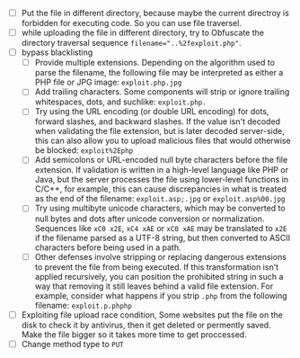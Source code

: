 - [ ] Put the file in different directory, because maybe the current directroy is forbidden for executing code. So you can use file traversel.
- [ ] while uploading the file in different directory, try to Obfuscate the directory traversal sequence  `filename="..%2fexploit.php"`.
- [ ] bypass blacklisting
	- [ ] Provide multiple extensions. Depending on the algorithm used to parse the filename, the following file may be interpreted as either a PHP file or JPG image: `exploit.php.jpg`
	- [ ] Add trailing characters. Some components will strip or ignore trailing whitespaces, dots, and suchlike: `exploit.php.`
	- [ ] Try using the URL encoding (or double URL encoding) for dots, forward slashes, and backward slashes. If the value isn't decoded when validating the file extension, but is later decoded server-side, this can also allow you to upload malicious files that would otherwise be blocked: `exploit%2Ephp`
	- [ ] Add semicolons or URL-encoded null byte characters before the file extension. If validation is written in a high-level language like PHP or Java, but the server processes the file using lower-level functions in C/C++, for example, this can cause discrepancies in what is treated as the end of the filename: `exploit.asp;.jpg` or `exploit.asp%00.jpg`
	- [ ] Try using multibyte unicode characters, which may be converted to null bytes and dots after unicode conversion or normalization. Sequences like `xC0 x2E`, `xC4 xAE` or `xC0 xAE` may be translated to `x2E` if the filename parsed as a UTF-8 string, but then converted to ASCII characters before being used in a path.
	- [ ] Other defenses involve stripping or replacing dangerous extensions to prevent the file from being executed. If this transformation isn't applied recursively, you can position the prohibited string in such a way that removing it still leaves behind a valid file extension. For example, consider what happens if you strip `.php` from the following filename: `exploit.p.phphp`
- [ ] Exploiting file upload race condition, Some websites put the file on the disk to check it by antivirus, then it get deleted or permently saved. Make the file bigger so it takes more time to get proccessed.
- [ ] Change method type to `PUT`
